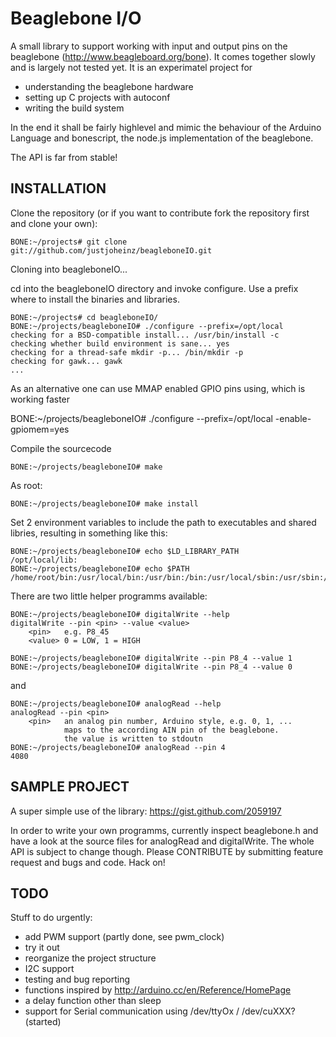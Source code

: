 Beaglebone I/O
==============

A small library to support working with input and output pins on the beaglebone (http://www.beagleboard.org/bone).
It comes together slowly and is largely not tested yet.
It is an experimatel project for
   * understanding the beaglebone hardware
   * setting up C projects with autoconf
   * writing the build system

In the end it shall be fairly highlevel and mimic the behaviour of the Arduino Language and bonescript, the node.js implementation of the beaglebone.

The API is far from stable!

INSTALLATION
------------

Clone the repository (or if you want to contribute fork the repository first and clone your own):

    BONE:~/projects# git clone git://github.com/justjoheinz/beagleboneIO.git
Cloning into beagleboneIO...

cd into the beagleboneIO directory and invoke configure. Use a prefix where to install the binaries and libraries. 

    BONE:~/projects# cd beagleboneIO/
    BONE:~/projects/beagleboneIO# ./configure --prefix=/opt/local
    checking for a BSD-compatible install... /usr/bin/install -c
    checking whether build environment is sane... yes
    checking for a thread-safe mkdir -p... /bin/mkdir -p
    checking for gawk... gawk
    ...

As an alternative one can use MMAP enabled GPIO pins using, which is working faster

   BONE:~/projects/beagleboneIO# ./configure --prefix=/opt/local -enable-gpiomem=yes

Compile the sourcecode

    BONE:~/projects/beagleboneIO# make

As root:

    BONE:~/projects/beagleboneIO# make install

Set 2 environment variables to include the path to executables and shared libries, resulting in something like this:

    BONE:~/projects/beagleboneIO# echo $LD_LIBRARY_PATH 
    /opt/local/lib:
    BONE:~/projects/beagleboneIO# echo $PATH
    /home/root/bin:/usr/local/bin:/usr/bin:/bin:/usr/local/sbin:/usr/sbin:/sbin:/opt/local/bin

There are two little helper programms available:

    BONE:~/projects/beagleboneIO# digitalWrite --help
    digitalWrite --pin <pin> --value <value>
        <pin>   e.g. P8_45
        <value> 0 = LOW, 1 = HIGH

    BONE:~/projects/beagleboneIO# digitalWrite --pin P8_4 --value 1
    BONE:~/projects/beagleboneIO# digitalWrite --pin P8_4 --value 0

and

    BONE:~/projects/beagleboneIO# analogRead --help
    analogRead --pin <pin>
        <pin>   an analog pin number, Arduino style, e.g. 0, 1, ...
                maps to the according AIN pin of the beaglebone.
                the value is written to stdoutn
    BONE:~/projects/beagleboneIO# analogRead --pin 4
    4080

SAMPLE PROJECT
--------------

A super simple use of the library:
https://gist.github.com/2059197

In order to write your own programms, currently inspect beaglebone.h and have a look at the source files for analogRead and digitalWrite. The whole API is subject to change though.
Please CONTRIBUTE by submitting feature request and bugs and code.
Hack on!


TODO
----

Stuff to do urgently:

* add PWM support (partly done, see pwm_clock)
* try it out
* reorganize the project structure
* I2C support
* testing and bug reporting
* functions inspired by http://arduino.cc/en/Reference/HomePage
* a delay function other than sleep
* support for Serial communication using /dev/ttyOx / /dev/cuXXX? (started)
      

